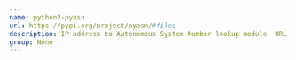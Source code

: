 ```yaml
---
name: python2-pyasn
url: https://pypi.org/project/pyasn/#files
description: IP address to Autonomous System Number lookup module. URL : https://pypi.org/project/pyasn/#files Groups : None
group: None
---
```

